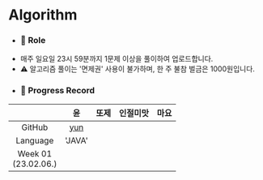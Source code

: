 # Algorithm

- ### 📍 Role
- 매주 일요일 23시 59분까지 1문제 이상을 풀이하여 업로드합니다.
- ⚠️ 알고리즘 풀이는 '면제권' 사용이 불가하며, 한 주 불참 벌금은 1000원입니다.
- ### 📍 Progress Record

|                        |                 윤                 | 또제 | 인절미맛 | 마요 |
| :-----------------------: | :-----------------------------------: | :----: | :--------: | :----: |
|         GitHub         | [yun](https://github.com/yunji1201) |      |          |      |
|        Language        |               'JAVA'               |      |          |      |
| Week 01</br>(23.02.06.) |                                    |      |          |      |
